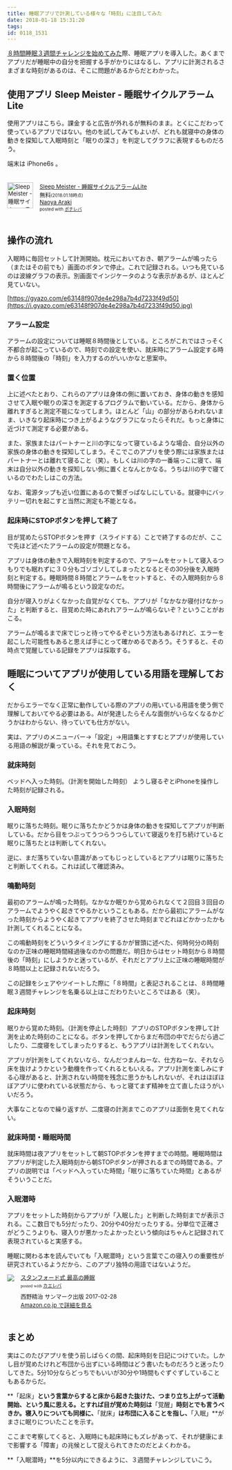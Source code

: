 ```yaml
---
title: 睡眠アプリで計測している様々な「時刻」に注目してみた
date: 2018-01-18 15:31:20
tags:
id: 0118_1531
---
```

[８時間睡眠３週間チャレンジを始めてみた](https://ogasawara.me/51/)際、睡眠アプリを導入した。あくまでアプリだが睡眠中の自分を把握する手がかりにはなるし、アプリに計測されるさまざまな時刻があるのは、そこに問題があるからだとわかった。<!--more-->

## 使用アプリ Sleep Meister - 睡眠サイクルアラームLite

使用アプリはこちら。課金すると広告が外れるが無料のまま。とくにこだわって使っているアプリではない。他のを試してみてもよいが、どれも就寝中の身体の動きを探知して入眠時刻と「眠りの深さ」を判定してグラフに表現するものだろう。

端末は iPhone6s 。

<p></p>
<div class="pochireba" style="text-align:left;font-size:small;padding:20px 0;/zoom: 1;overflow: hidden;"><a href="https://itunes.apple.com/jp/app/sleep-meister-%E7%9D%A1%E7%9C%A0%E3%82%B5%E3%82%A4%E3%82%AF%E3%83%AB%E3%82%A2%E3%83%A9%E3%83%BC%E3%83%A0lite/id599456380?mt=8&uo=4&at=1000l17659" target="_blank" ><img src="https://is3.mzstatic.com/image/thumb/Purple128/v4/e0/36/b6/e036b604-fae9-f7a4-28cf-450c4400c032/source/60x60bb.jpg" alt="Sleep Meister - 睡眠サイクルアラームLite" width="60" height="60" style="float:left;margin:0 15px 0 0;width:60px;height:60px;" class="pochi_img" ></a><div class="pochi_info" style="text-align:left;/zoom: 1;overflow: hidden;"><div class="pochi_name"><a href="https://itunes.apple.com/jp/app/sleep-meister-%E7%9D%A1%E7%9C%A0%E3%82%B5%E3%82%A4%E3%82%AF%E3%83%AB%E3%82%A2%E3%83%A9%E3%83%BC%E3%83%A0lite/id599456380?mt=8&uo=4&at=1000l17659" target="_blank" >Sleep Meister - 睡眠サイクルアラームLite</a></div><div class="pochi_price" style="display:inline;">無料</div><div class="pochi_time" style="font-size:x-small;display:inline;">(2018.01.18時点)</div><div class="pochi_seller"><a href="https://itunes.apple.com/jp/developer/naoya-araki/id435849505?uo=4&at=1000l17659" target="_blank" >Naoya Araki</a></div><div class="pochi_post" style="font-size:x-small;">posted with <a href="https://pochireba.com" rel="nofollow" target="_blank">ポチレバ</a></div></div><div class="pochireba-footer" style="clear: left"></div></div>

## 操作の流れ

入眠時に毎回セットして計測開始。枕元においておき、朝アラームが鳴ったら（またはその前でも）画面のボタンで停止。これで記録される。いつも見ているのは波線グラフの表示。別画面でインジケータのような表示があるが、ほとんど見ていない。

[https://gyazo.com/e63148f907de4e298a7b4d7233f49d50](https://i.gyazo.com/e63148f907de4e298a7b4d7233f49d50.jpg)

### アラーム設定
アラームの設定については睡眠８時間後としている。ところがこれではさっそく不都合が起こっているので、時刻での設定を使い、就床時にアラーム設定する時から８時間後の「時刻」を入力するのがいいかなと思案中。

### 置く位置
上に述べたとおり、これらのアプリは身体の側に置いておき、身体の動きを感知させて入眠や眠りの深さを測定するプログラムで動いている。だから、身体から離れすぎると測定不能になってしまう。ほとんど「山」の部分があらわれないまま、いきなり起床時につき上がるようなグラフになったらそれだ。もっと身体に近づけて測定する必要がある。

また、家族またはパートナーと川の字になって寝ているような場合、自分以外の家族の身体の動きを探知してしまう。そこでこのアプリを使う際には家族またはパートナーとは離れて寝ること（笑）。もしくは川の字の一番端っこに寝て、端末は自分以外の動きを探知しない側に置くとなんとかなる。うちは川の字で寝ているのでわたしはこの方法。

なお、電源タップも近い位置にあるので繋ぎっぱなしにしている。就寝中にバッテリー切れを起こすと当然に測定も不能となる。

### 起床時にSTOPボタンを押して終了
目が覚めたらSTOPボタンを押す（スライドする）ことで終了するのだが、ここで先ほど述べたアラームの設定が問題となる。

アプリは身体の動きで入眠時刻を判定するので、アラームをセットして寝入るつもりでも眠れずに３０分もゴソゴソしてしまったとなるとその30分後を入眠時刻と判定する。睡眠時間８時間とアラームをセットすると、その入眠時刻から８時間後にアラームが鳴るという設定なのだ。

自分が寝入りがよくなかった自覚がなくても、アプリが「なかなか寝付けなかった」と判断すると、目覚めた時にあれれアラームが鳴らないぞ？ということがおこる。

アラームが鳴るまで床でじっと待ってやるぞという方法もあるけれど、エラーを起こした可能性もあると思えば手にとって確かめるであろう。そうすると、その時点で覚醒している記録をアプリは採取する。

## 睡眠についてアプリが使用している用語を理解しておく

だからエラーでなく正常に動作している際のアプリの用いている用語を使う側で理解しておいてやる必要はある。AIが発達したらそんな面倒がいらなくなるかどうかはわからない、待っていても仕方がない。

実は、アプリのメニューバー→「設定」→用語集とすすむとアプリが使用している用語の解説が乗っている。それを見ておこう。

### 就床時刻
ベッドへ入った時刻。（計測を開始した時刻） ようし寝るぞとiPhoneを操作した時刻が記録される。

### 入眠時刻
眠りに落ちた時刻。眠りに落ちたかどうかは身体の動きを探知してアプリが判断している。だから目をつぶってうつらうつらしていて寝返りを打ち続けていると眠りに落ちたとは判断してくれない。

逆に、まだ落ちていない意識があってもじっとしているとアプリは眠りに落ちたと判断してくれる。これは試して確認済み。

### 鳴動時刻
最初のアラームが鳴った時刻。なかなか眠りから覚められなくて２回目３回目のアラームでようやく起きてやるかということもある。だから最初にアラームがなった時刻からようやく起きてアプリを終了させた時刻までどれほどかかったかも計測してくれることになる。

この鳴動時刻をどういうタイミングにするかが冒頭に述べた、何時何分の時刻なのか正味の睡眠時間経過後なのかの問題だ。明日からはセット時刻から８時間後の「時刻」にしようかと迷っているが、それだとアプリ上に正味の睡眠時間が８時間以上と記録されないだろう。

この記録をシェアやツイートした際に「８時間」と表記されることは、８時間睡眠３週間チャレンジを名乗る以上はこだわりたいところではある（笑）。

### 起床時刻
眠りから覚めた時刻。（計測を停止した時刻）アプリのSTOPボタンを押して計測を止めた時刻のことになる。ボタンを押してからまだ布団の中でだらだら過ごしたり、二度寝をしてしまったりすると、もうアプリは計測をしてくれない。

アプリが計測をしてくれないなら、なんだつまんねーな、仕方ねーな、それなら床を抜けようかという動機を作ってくれるともいえる。アプリ計測を楽しみにする心理があると、計測されない時間を残念に思うかもしれないが、それはほぼほぼアプリに使われている状態だから、もっと寝てまず精神を立て直したほうがいいだろう。

大事なことなので繰り返すが、二度寝の計測までこのアプリは面倒を見てくれない。

### 就床時間・睡眠時間
就床時間は夜アプリをセットして朝STOPボタンを押すまでの時間。睡眠時間はアプリが判定した入眠時刻から朝STOPボタンが押されるまでの時間である。アプリの説明では「ベッドへ入っていた時間」「眠りに落ちていた時間」とあるがそういうことだ。

### 入眠潜時
アプリをセットした時刻からアプリが「入眠した」と判断した時刻までが表示される。ここ数日でも5分だったり、20分や40分だったりする。分単位で正確さがどうこうよりも、寝入りが悪かったよかったという傾向はちゃんと記録されて表現されていると実感する。

睡眠に関わる本を読んでいても「入眠潜時」という言葉でこの寝入りの重要性が研究されているようだから、このアプリ独特の用語ではないようだ。

<p></p>
<div class="kaerebalink-box" style="text-align:left;padding-bottom:20px;font-size:small;/zoom: 1;overflow: hidden;"><div class="kaerebalink-image" style="float:left;margin:0 15px 10px 0;"><a href="https://www.amazon.co.jp/exec/obidos/ASIN/4763136011/ujina-22/" target="_blank" ><img src="https://images-fe.ssl-images-amazon.com/images/I/51CgOdfGFiL._SL160_.jpg" style="border: none;" /></a></div><div class="kaerebalink-info" style="line-height:120%;/zoom: 1;overflow: hidden;"><div class="kaerebalink-name" style="margin-bottom:10px;line-height:120%"><a href="https://www.amazon.co.jp/exec/obidos/ASIN/4763136011/ujina-22/" target="_blank" >スタンフォード式 最高の睡眠</a><div class="kaerebalink-powered-date" style="font-size:8pt;margin-top:5px;font-family:verdana;line-height:120%">posted with <a href="https://kaereba.com" rel="nofollow" target="_blank">カエレバ</a></div></div><div class="kaerebalink-detail" style="margin-bottom:5px;">西野精治 サンマーク出版 2017-02-28    </div><div class="kaerebalink-link" style="margin-top: 5px"><a href="https://www.amazon.co.jp/exec/obidos/ASIN/4763136011/ujina-22/" rel="nofollow" target="_blank">Amazon.co.jp で詳細を見る</a></div></div><div class="booklink-footer" style="clear: left"></div></div>

## まとめ
実はこのたびアプリを使う前しばらくの間、起床時刻を日記につけていた。しかし目が覚めたけれど布団から出ずにいる時間はどう書いたものだろうと迷ったりしてきた。5分10分ならどっちでもいいが30分や1時間もぐずぐずしていることもあるからだ。

**「起床」**という言葉からすると床から起きた抜けた、つまり立ち上がって活動開始、という風に思える。とすれば目が覚めた時刻は**「覚醒」**時刻とでも言うべきか。寝入りについても同様に、**「就床」**は布団に入ることを指し、**「入眠」**がまさに眠りについたことを示す。

ここまで考察してくると、入眠時にも起床時にもズレがあって、それが健康にまで影響する「障害」の兆候として捉えられてきたのだとよくわかる。

**「入眠潜時」**を5分以内にできるように、３週間チャレンジしていこう。
